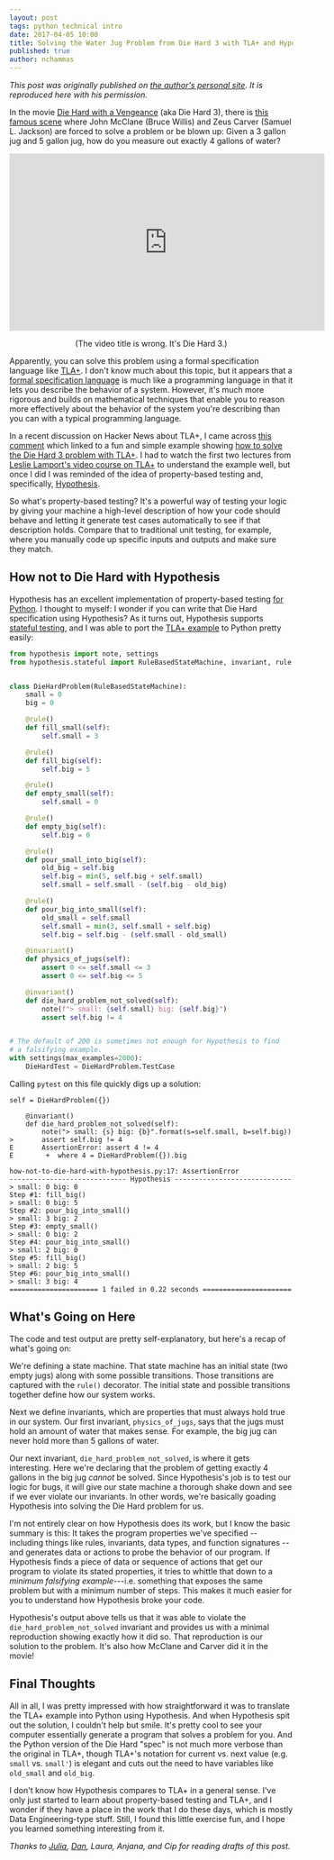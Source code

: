 ```yaml
---
layout: post
tags: python technical intro
date: 2017-04-05 10:00
title: Solving the Water Jug Problem from Die Hard 3 with TLA+ and Hypothesis
published: true
author: nchammas
---
```


_This post was originally published on [the author's personal site](http://nchammas.com/writing/how-not-to-die-hard-with-hypothesis).
It is reproduced here with his permission._

In the movie [Die Hard with a Vengeance](https://en.wikipedia.org/wiki/Die_Hard_with_a_Vengeance)
(aka Die Hard 3), there is
[this famous scene](https://www.youtube.com/watch?v=6cAbgAaEOVE) where
John McClane (Bruce Willis) and Zeus Carver (Samuel L. Jackson)
are forced to solve a problem or be blown up: Given a 3 gallon jug and
5 gallon jug, how do you measure out exactly 4 gallons of water?

<div style="text-align: center;">
<iframe
    width="560"
    height="315"
    src="https://www.youtube.com/embed/6cAbgAaEOVE?rel=0"
    frameborder="0"
    allowfullscreen>
</iframe>
<p>
(The video title is wrong. It's Die Hard 3.)
</p>
</div>

<!--more-->

Apparently, you can solve this problem using a formal specification
language like [TLA+](https://en.wikipedia.org/wiki/TLA%2B). I don't know
much about this topic, but it appears that a [formal specification language](https://en.wikipedia.org/wiki/Formal_specification)
is much like a programming language in that it lets you describe the
behavior of a system. However, it's much more rigorous and builds
on mathematical techniques that enable you to reason more effectively
about the behavior of the system you're describing than you can with
a typical programming language.

In a recent discussion on Hacker News about TLA+,
I came across [this comment](https://news.ycombinator.com/item?id=13919251)
which linked to a fun and simple example
showing [how to solve the Die Hard 3 problem with TLA+](https://github.com/tlaplus/Examples/blob/master/specifications/DieHard/DieHard.tla).
I had to watch the first two lectures from [Leslie Lamport's video course on TLA+](http://lamport.azurewebsites.net/video/videos.html)
to understand the example well, but once I did I was reminded of the
idea of property-based testing and, specifically, [Hypothesis](http://hypothesis.works/).

So what's property-based testing? It's a powerful way of testing your
logic by giving your machine a high-level description of how your code
should behave and letting it generate test cases automatically to see
if that description holds. Compare that to traditional unit testing,
for example, where you manually code up specific inputs and outputs
and make sure they match.

## How not to Die Hard with Hypothesis

Hypothesis has an excellent implementation of property-based testing
[for Python](https://github.com/HypothesisWorks/hypothesis-python).
I thought to myself: I wonder if you can write that
Die Hard specification using Hypothesis? As it turns out, Hypothesis
supports [stateful testing](https://hypothesis.readthedocs.io/en/latest/stateful.html),
and I was able to port the [TLA+ example](https://github.com/tlaplus/Examples/blob/master/specifications/DieHard/DieHard.tla)
to Python pretty easily:

```python
from hypothesis import note, settings
from hypothesis.stateful import RuleBasedStateMachine, invariant, rule


class DieHardProblem(RuleBasedStateMachine):
    small = 0
    big = 0

    @rule()
    def fill_small(self):
        self.small = 3

    @rule()
    def fill_big(self):
        self.big = 5

    @rule()
    def empty_small(self):
        self.small = 0

    @rule()
    def empty_big(self):
        self.big = 0

    @rule()
    def pour_small_into_big(self):
        old_big = self.big
        self.big = min(5, self.big + self.small)
        self.small = self.small - (self.big - old_big)

    @rule()
    def pour_big_into_small(self):
        old_small = self.small
        self.small = min(3, self.small + self.big)
        self.big = self.big - (self.small - old_small)

    @invariant()
    def physics_of_jugs(self):
        assert 0 <= self.small <= 3
        assert 0 <= self.big <= 5

    @invariant()
    def die_hard_problem_not_solved(self):
        note(f"> small: {self.small} big: {self.big}")
        assert self.big != 4


# The default of 200 is sometimes not enough for Hypothesis to find
# a falsifying example.
with settings(max_examples=2000):
    DieHardTest = DieHardProblem.TestCase
```

Calling `pytest` on this file quickly digs up a solution:

```
self = DieHardProblem({})

    @invariant()
    def die_hard_problem_not_solved(self):
        note("> small: {s} big: {b}".format(s=self.small, b=self.big))
>       assert self.big != 4
E       AssertionError: assert 4 != 4
E        +  where 4 = DieHardProblem({}).big

how-not-to-die-hard-with-hypothesis.py:17: AssertionError
----------------------------- Hypothesis -----------------------------
> small: 0 big: 0
Step #1: fill_big()
> small: 0 big: 5
Step #2: pour_big_into_small()
> small: 3 big: 2
Step #3: empty_small()
> small: 0 big: 2
Step #4: pour_big_into_small()
> small: 2 big: 0
Step #5: fill_big()
> small: 2 big: 5
Step #6: pour_big_into_small()
> small: 3 big: 4
====================== 1 failed in 0.22 seconds ======================
```

## What's Going on Here

The code and test output are pretty self-explanatory, but here's a
recap of what's going on:

We're defining a state machine. That state machine has an initial
state (two empty jugs) along with some possible transitions. Those
transitions are captured with the `rule()` decorator. The initial
state and possible transitions together define how our system works.

Next we define invariants, which are properties that must always hold
true in our system. Our first invariant, `physics_of_jugs`, says that
the jugs must hold an amount of water that makes sense. For example,
the big jug can never hold more than 5 gallons of water.

Our next invariant, `die_hard_problem_not_solved`, is where it gets
interesting. Here we're declaring that the problem of getting exactly
4 gallons in the big jug _cannot_ be solved. Since Hypothesis's job
is to test our logic for bugs, it will give our state machine a
thorough shake down and see if we ever violate our invariants.
In other words, we're basically goading Hypothesis into solving the
Die Hard problem for us.

I'm not entirely clear on how Hypothesis does its work, but I know
the basic summary is this: It takes the program properties we've
specified -- including things like rules, invariants, data types, and
function signatures -- and generates data or actions to probe the
behavior of our program. If Hypothesis finds a piece of data or
sequence of actions that get our program to violate its stated properties, it
tries to whittle that down to a _minimum falsifying example_---i.e.
something that exposes the same problem but with a minimum number of
steps. This makes it much easier for you to understand how Hypothesis
broke your code.

Hypothesis's output above tells us that it was able to violate the
`die_hard_problem_not_solved` invariant and provides us with a
minimal reproduction showing exactly how it did so. That reproduction
is our solution to the problem. It's also how McClane and Carver did
it in the movie!

## Final Thoughts

All in all, I was pretty impressed with how straightforward it was to
translate the TLA+ example into Python using Hypothesis. And when
Hypothesis spit out the solution, I couldn't help but smile. It's
pretty cool to see your computer essentially generate a program that
solves a problem for you. And the Python version of the Die Hard
"spec" is not much more verbose than the
original in TLA+, though TLA+'s notation for current vs. next value
(e.g. `small` vs. `small'`) is elegant and cuts out the need to have
variables like `old_small` and `old_big`.

I don't know how Hypothesis compares to TLA+ in a general sense. I've
only just started to learn about property-based testing and TLA+, and
I wonder if they have a place in the work that I do these days, which
is mostly Data Engineering-type stuff. Still, I found this little
exercise fun, and I hope you learned something interesting from it.

_Thanks to [Julia], [Dan], Laura, Anjana, and Cip for reading drafts
of this post._

[Julia]: http://jvns.ca/
[Dan]: https://danluu.com/
